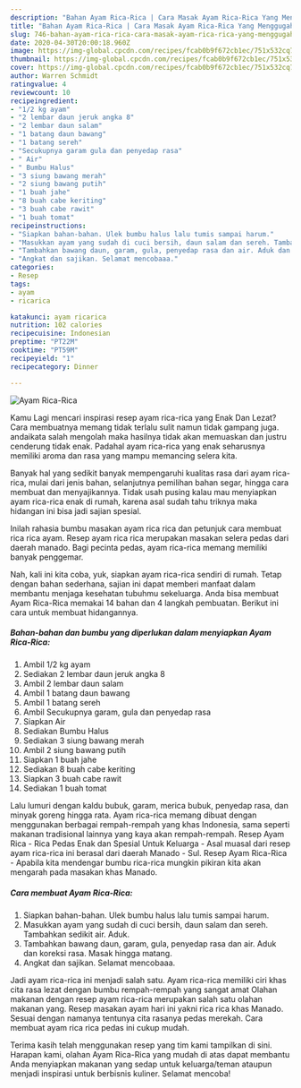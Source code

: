 ```yaml
---
description: "Bahan Ayam Rica-Rica | Cara Masak Ayam Rica-Rica Yang Menggugah Selera"
title: "Bahan Ayam Rica-Rica | Cara Masak Ayam Rica-Rica Yang Menggugah Selera"
slug: 746-bahan-ayam-rica-rica-cara-masak-ayam-rica-rica-yang-menggugah-selera
date: 2020-04-30T20:00:18.960Z
image: https://img-global.cpcdn.com/recipes/fcab0b9f672cb1ec/751x532cq70/ayam-rica-rica-foto-resep-utama.jpg
thumbnail: https://img-global.cpcdn.com/recipes/fcab0b9f672cb1ec/751x532cq70/ayam-rica-rica-foto-resep-utama.jpg
cover: https://img-global.cpcdn.com/recipes/fcab0b9f672cb1ec/751x532cq70/ayam-rica-rica-foto-resep-utama.jpg
author: Warren Schmidt
ratingvalue: 4
reviewcount: 10
recipeingredient:
- "1/2 kg ayam"
- "2 lembar daun jeruk angka 8"
- "2 lembar daun salam"
- "1 batang daun bawang"
- "1 batang sereh"
- "Secukupnya garam gula dan penyedap rasa"
- " Air"
- " Bumbu Halus"
- "3 siung bawang merah"
- "2 siung bawang putih"
- "1 buah jahe"
- "8 buah cabe keriting"
- "3 buah cabe rawit"
- "1 buah tomat"
recipeinstructions:
- "Siapkan bahan-bahan. Ulek bumbu halus lalu tumis sampai harum."
- "Masukkan ayam yang sudah di cuci bersih, daun salam dan sereh. Tambahkan sedikit air. Aduk."
- "Tambahkan bawang daun, garam, gula, penyedap rasa dan air. Aduk dan koreksi rasa. Masak hingga matang."
- "Angkat dan sajikan. Selamat mencobaaa."
categories:
- Resep
tags:
- ayam
- ricarica

katakunci: ayam ricarica 
nutrition: 102 calories
recipecuisine: Indonesian
preptime: "PT22M"
cooktime: "PT59M"
recipeyield: "1"
recipecategory: Dinner

---
```



![Ayam Rica-Rica](https://img-global.cpcdn.com/recipes/fcab0b9f672cb1ec/751x532cq70/ayam-rica-rica-foto-resep-utama.jpg)

Kamu Lagi mencari inspirasi resep ayam rica-rica yang Enak Dan Lezat? Cara membuatnya memang tidak terlalu sulit namun tidak gampang juga. andaikata salah mengolah maka hasilnya tidak akan memuaskan dan justru cenderung tidak enak. Padahal ayam rica-rica yang enak seharusnya memiliki aroma dan rasa yang mampu memancing selera kita.

Banyak hal yang sedikit banyak mempengaruhi kualitas rasa dari ayam rica-rica, mulai dari jenis bahan, selanjutnya pemilihan bahan segar, hingga cara membuat dan menyajikannya. Tidak usah pusing kalau mau menyiapkan ayam rica-rica enak di rumah, karena asal sudah tahu triknya maka hidangan ini bisa jadi sajian spesial.

Inilah rahasia bumbu masakan ayam rica rica dan petunjuk cara membuat rica rica ayam. Resep ayam rica rica merupakan masakan selera pedas dari daerah manado. Bagi pecinta pedas, ayam rica-rica memang memiliki banyak penggemar.


Nah, kali ini kita coba, yuk, siapkan ayam rica-rica sendiri di rumah. Tetap dengan bahan sederhana, sajian ini dapat memberi manfaat dalam membantu menjaga kesehatan tubuhmu sekeluarga. Anda bisa membuat Ayam Rica-Rica memakai 14 bahan dan 4 langkah pembuatan. Berikut ini cara untuk membuat hidangannya.

<!--inarticleads1-->

##### Bahan-bahan dan bumbu yang diperlukan dalam menyiapkan Ayam Rica-Rica:

1. Ambil 1/2 kg ayam
1. Sediakan 2 lembar daun jeruk angka 8
1. Ambil 2 lembar daun salam
1. Ambil 1 batang daun bawang
1. Ambil 1 batang sereh
1. Ambil Secukupnya garam, gula dan penyedap rasa
1. Siapkan  Air
1. Sediakan  Bumbu Halus
1. Sediakan 3 siung bawang merah
1. Ambil 2 siung bawang putih
1. Siapkan 1 buah jahe
1. Sediakan 8 buah cabe keriting
1. Siapkan 3 buah cabe rawit
1. Sediakan 1 buah tomat


Lalu lumuri dengan kaldu bubuk, garam, merica bubuk, penyedap rasa, dan minyak goreng hingga rata. Ayam rica-rica memang dibuat dengan menggunakan berbagai rempah-rempah yang khas Indonesia, sama seperti makanan tradisional lainnya yang kaya akan rempah-rempah. Resep Ayam Rica - Rica Pedas Enak dan Spesial Untuk Keluarga - Asal muasal dari resep ayam rica-rica ini berasal dari daerah Manado - Sul. Resep Ayam Rica-Rica - Apabila kita mendengar bumbu rica-rica mungkin pikiran kita akan mengarah pada masakan khas Manado. 

<!--inarticleads2-->

##### Cara membuat Ayam Rica-Rica:

1. Siapkan bahan-bahan. Ulek bumbu halus lalu tumis sampai harum.
1. Masukkan ayam yang sudah di cuci bersih, daun salam dan sereh. Tambahkan sedikit air. Aduk.
1. Tambahkan bawang daun, garam, gula, penyedap rasa dan air. Aduk dan koreksi rasa. Masak hingga matang.
1. Angkat dan sajikan. Selamat mencobaaa.


Jadi ayam rica-rica ini menjadi salah satu. Ayam rica-rica memiliki ciri khas cita rasa lezat dengan bumbu rempah-rempah yang sangat amat Olahan makanan dengan resep ayam rica-rica merupakan salah satu olahan makanan yang. Resep masakan ayam hari ini yakni rica rica khas Manado. Sesuai dengan namanya tentunya cita rasanya pedas merekah. Cara membuat ayam rica rica pedas ini cukup mudah. 

Terima kasih telah menggunakan resep yang tim kami tampilkan di sini. Harapan kami, olahan Ayam Rica-Rica yang mudah di atas dapat membantu Anda menyiapkan makanan yang sedap untuk keluarga/teman ataupun menjadi inspirasi untuk berbisnis kuliner. Selamat mencoba!
